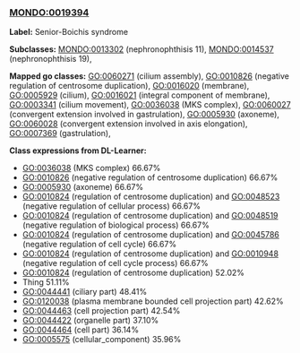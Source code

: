 
### [MONDO:0019394](http://purl.obolibrary.org/obo/MONDO_0019394)
**Label:** Senior-Boichis syndrome

**Subclasses:** [MONDO:0013302](http://purl.obolibrary.org/obo/MONDO_0013302) (nephronophthisis 11), [MONDO:0014537](http://purl.obolibrary.org/obo/MONDO_0014537) (nephronophthisis 19), 

**Mapped go classes:** [GO:0060271](http://purl.obolibrary.org/obo/GO_0060271) (cilium assembly), [GO:0010826](http://purl.obolibrary.org/obo/GO_0010826) (negative regulation of centrosome duplication), [GO:0016020](http://purl.obolibrary.org/obo/GO_0016020) (membrane), [GO:0005929](http://purl.obolibrary.org/obo/GO_0005929) (cilium), [GO:0016021](http://purl.obolibrary.org/obo/GO_0016021) (integral component of membrane), [GO:0003341](http://purl.obolibrary.org/obo/GO_0003341) (cilium movement), [GO:0036038](http://purl.obolibrary.org/obo/GO_0036038) (MKS complex), [GO:0060027](http://purl.obolibrary.org/obo/GO_0060027) (convergent extension involved in gastrulation), [GO:0005930](http://purl.obolibrary.org/obo/GO_0005930) (axoneme), [GO:0060028](http://purl.obolibrary.org/obo/GO_0060028) (convergent extension involved in axis elongation), [GO:0007369](http://purl.obolibrary.org/obo/GO_0007369) (gastrulation), 

**Class expressions from DL-Learner:**

- [GO:0036038](http://purl.obolibrary.org/obo/GO_0036038) (MKS complex) 66.67%
- [GO:0010826](http://purl.obolibrary.org/obo/GO_0010826) (negative regulation of centrosome duplication) 66.67%
- [GO:0005930](http://purl.obolibrary.org/obo/GO_0005930) (axoneme) 66.67%
- [GO:0010824](http://purl.obolibrary.org/obo/GO_0010824) (regulation of centrosome duplication) and [GO:0048523](http://purl.obolibrary.org/obo/GO_0048523) (negative regulation of cellular process) 66.67%
- [GO:0010824](http://purl.obolibrary.org/obo/GO_0010824) (regulation of centrosome duplication) and [GO:0048519](http://purl.obolibrary.org/obo/GO_0048519) (negative regulation of biological process) 66.67%
- [GO:0010824](http://purl.obolibrary.org/obo/GO_0010824) (regulation of centrosome duplication) and [GO:0045786](http://purl.obolibrary.org/obo/GO_0045786) (negative regulation of cell cycle) 66.67%
- [GO:0010824](http://purl.obolibrary.org/obo/GO_0010824) (regulation of centrosome duplication) and [GO:0010948](http://purl.obolibrary.org/obo/GO_0010948) (negative regulation of cell cycle process) 66.67%
- [GO:0010824](http://purl.obolibrary.org/obo/GO_0010824) (regulation of centrosome duplication) 52.02%
- Thing 51.11%
- [GO:0044441](http://purl.obolibrary.org/obo/GO_0044441) (ciliary part) 48.41%
- [GO:0120038](http://purl.obolibrary.org/obo/GO_0120038) (plasma membrane bounded cell projection part) 42.62%
- [GO:0044463](http://purl.obolibrary.org/obo/GO_0044463) (cell projection part) 42.54%
- [GO:0044422](http://purl.obolibrary.org/obo/GO_0044422) (organelle part) 37.10%
- [GO:0044464](http://purl.obolibrary.org/obo/GO_0044464) (cell part) 36.14%
- [GO:0005575](http://purl.obolibrary.org/obo/GO_0005575) (cellular_component) 35.96%


